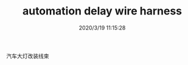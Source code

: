 ﻿---
layout: post 
title: automation delay wire harness
tags: 
categories: wire-harness
overview: 
series: 
part_number: 
thumb_img: static/202003/239-thumb-20200319191609.jpg
small_img: static/202003/239-20200319191609.jpg
date: 2020/3/19 11:15:28
---


汽车大灯改装线束
